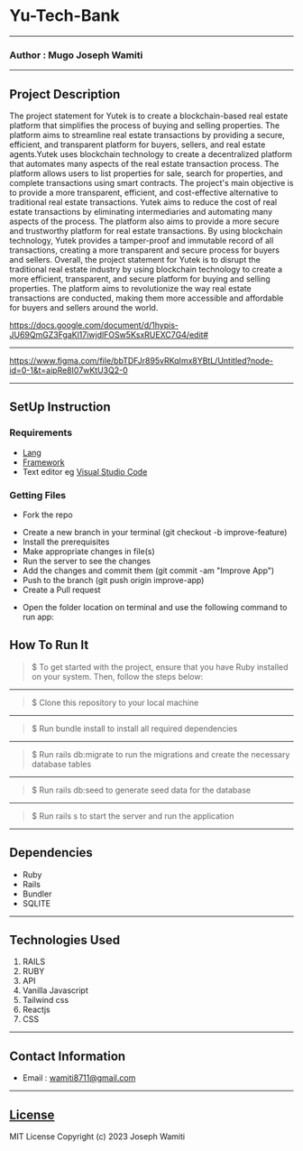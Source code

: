 # Yu-Tech-Bank
*****
### Author : Mugo Joseph Wamiti
****
## Project Description
The project statement for Yutek is to create a blockchain-based real estate platform that simplifies the process of buying and selling properties. The platform aims to streamline real estate transactions by providing a secure, efficient, and transparent platform for buyers, sellers, and real estate agents.Yutek uses blockchain technology to create a decentralized platform that automates many aspects of the real estate transaction process. The platform allows users to list properties for sale, search for properties, and complete transactions using smart contracts.
The project's main objective is to provide a more transparent, efficient, and cost-effective alternative to traditional real estate transactions. Yutek aims to reduce the cost of real estate transactions by eliminating intermediaries and automating many aspects of the process.
The platform also aims to provide a more secure and trustworthy platform for real estate transactions. By using blockchain technology, Yutek provides a tamper-proof and immutable record of all transactions, creating a more transparent and secure process for buyers and sellers.
Overall, the project statement for Yutek is to disrupt the traditional real estate industry by using blockchain technology to create a more efficient, transparent, and secure platform for buying and selling properties. The platform aims to revolutionize the way real estate transactions are conducted, making them more accessible and affordable for buyers and sellers around the world.


https://docs.google.com/document/d/1hypis-JU69QmGZ3FgaKl17iwjdlFOSw5KsxRUEXC7G4/edit#
******
https://www.figma.com/file/bbTDFJr895vRKqImx8YBtL/Untitled?node-id=0-1&t=aipRe8I07wKtU3Q2-0
******

## SetUp Instruction
### Requirements
* [Lang](https://www.ruby-lang.org/en/)
* [Framework](https://rubyonrails.org/)
* Text editor eg [Visual Studio Code](https://code.visualstudio.com/download)


### Getting Files
* Fork the repo
- Create a new branch in your terminal (git checkout -b improve-feature)
- Install the prerequisites
- Make appropriate changes in file(s)
- Run the server to see the changes
- Add the changes and commit them (git commit -am "Improve App")
- Push to the branch (git push origin improve-app)
- Create a Pull request
* Open the folder location on terminal and use the following command to run app:

## How To Run It
>  $ To get started with the project, ensure that you have Ruby installed on your system. Then, follow the steps below:
*****
> $ Clone this repository to your local machine
*****
> $ Run bundle install to install all required dependencies
*****
> $ Run rails db:migrate to run the migrations and create the necessary database tables
*****
> $ Run rails db:seed to generate seed data for the database
*****
> $ Run rails s to start the server and run the application
*****
## Dependencies
- Ruby
- Rails
- Bundler
- SQLITE
*****
## Technologies Used
1. RAILS
2. RUBY
3. API
4. Vanilla Javascript
5. Tailwind css
6. Reactjs
7. CSS
*****
## Contact Information
* Email : wamiti8711@gmail.com
*****
## [License](LICENSE)
MIT License
Copyright (c) 2023 Joseph Wamiti
